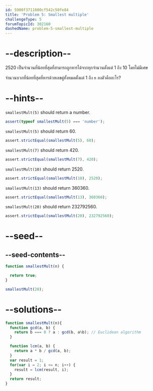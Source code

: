 ```yaml
---
id: 5900f3711000cf542c50fe84
title: 'Problem 5: Smallest multiple'
challengeType: 5
forumTopicId: 302160
dashedName: problem-5-smallest-multiple
---
```


# --description--

2520 เป็นจำนวนที่น้อยที่สุดที่สามารถถูกหารได้จากทุกจำนวนตั้งแต่ 1 ถึง 10 โดยไม่มีเศษ

จำนวนบวกที่น้อยที่สุดที่หารด้วยเลขคู่ทั้งหมดตั้งแต่ 1 ถึง `n` ลงตัวคืออะไร?


# --hints--

`smallestMult(5)` should return a number.

```js
assert(typeof smallestMult(5) === 'number');
```

`smallestMult(5)` should return 60.

```js
assert.strictEqual(smallestMult(5), 60);
```

`smallestMult(7)` should return 420.

```js
assert.strictEqual(smallestMult(7), 420);
```

`smallestMult(10)` should return 2520.

```js
assert.strictEqual(smallestMult(10), 2520);
```

`smallestMult(13)` should return 360360.

```js
assert.strictEqual(smallestMult(13), 360360);
```

`smallestMult(20)` should return 232792560.

```js
assert.strictEqual(smallestMult(20), 232792560);
```

# --seed--

## --seed-contents--

```js
function smallestMult(n) {

  return true;
}

smallestMult(20);
```

# --solutions--

```js
function smallestMult(n){
  function gcd(a, b) {
    return b === 0 ? a : gcd(b, a%b); // Euclidean algorithm
  }

  function lcm(a, b) {
    return a * b / gcd(a, b);
  }
  var result = 1;
  for(var i = 2; i <= n; i++) {
    result = lcm(result, i);
  }
  return result;
}
```
